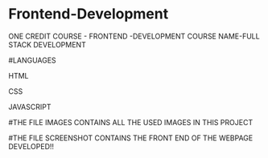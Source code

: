# Frontend-Development
   ONE CREDIT COURSE - FRONTEND -DEVELOPMENT 
   COURSE NAME-FULL STACK DEVELOPMENT
	 
#LANGUAGES

  HTML
  
  CSS
  
  JAVASCRIPT
	
	
#THE FILE IMAGES CONTAINS ALL THE USED IMAGES IN THIS PROJECT

#THE FILE SCREENSHOT CONTAINS THE FRONT END OF THE WEBPAGE DEVELOPED!!
